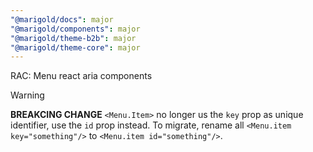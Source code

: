 ```yaml
---
"@marigold/docs": major
"@marigold/components": major
"@marigold/theme-b2b": major
"@marigold/theme-core": major
---
```


RAC: Menu react aria components

> [!WARNING]
> **BREAKCING CHANGE** `<Menu.Item>` no longer us the `key` prop as unique identifier, use the `id` prop instead. To migrate, rename all `<Menu.item key="something"/>` to `<Menu.item id="something"/>`.
